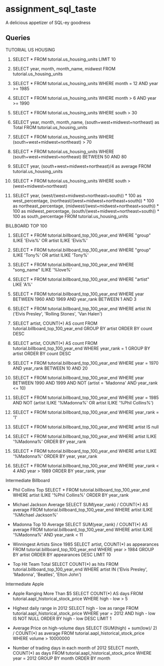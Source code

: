 # assignment_sql_taste
A delicious appetizer of SQL-ey goodness


## Queries

TUTORIAL US HOUSING

1. SELECT *
  FROM tutorial.us_housing_units
  LIMIT 10

2. SELECT year, month, month_name, midwest
  FROM tutorial.us_housing_units

3. SELECT *
FROM tutorial.us_housing_units
WHERE month = 12
AND year >= 1985

4. SELECT *
FROM tutorial.us_housing_units
WHERE month > 6
AND year >= 1990

5. SELECT *
FROM tutorial.us_housing_units
WHERE south > 30

6. SELECT year, month, month_name, (south+west+midwest+northeast) as Total
FROM tutorial.us_housing_units

7. SELECT *
FROM tutorial.us_housing_units
WHERE (south+west+midwest+northeast) > 70

8. SELECT *
FROM tutorial.us_housing_units
WHERE (south+west+midwest+northeast) BETWEEN 50 AND 80

9. SELECT year, (south+west+midwest+northeast)/4 as average
FROM tutorial.us_housing_units

10. SELECT *
FROM tutorial.us_housing_units
WHERE south > (west+midwest+northeast)

11. SELECT year, (west/(west+midwest+northeast+south)) * 100 as west_percentage,
(northeast/(west+midwest+northeast+south)) * 100 as northeast_percentage,
(midwest/(west+midwest+northeast+south)) * 100 as midwest_percentage,
(south/(west+midwest+northeast+south)) * 100 as south_percentage
FROM tutorial.us_housing_units


BILLBOARD TOP 100

1. SELECT *
FROM tutorial.billboard_top_100_year_end
WHERE "group" ILIKE 'Elvis%' OR artist ILIKE 'Elvis%'

2. SELECT *
FROM tutorial.billboard_top_100_year_end
WHERE "group" ILIKE 'Tony%' OR artist ILIKE 'Tony%'

3. SELECT *
FROM tutorial.billboard_top_100_year_end
WHERE "song_name" ILIKE '%love%'

4. SELECT *
FROM tutorial.billboard_top_100_year_end
WHERE "artist" LIKE 'A%'

5. SELECT *
FROM tutorial.billboard_top_100_year_end
WHERE year BETWEEN 1960 AND 1969
AND year_rank BETWEEN 1 AND 3

6. SELECT *
FROM tutorial.billboard_top_100_year_end
WHERE artist IN ('Elvis Presley', 'Rolling Stones', 'Van Halen')

7. SELECT artist, COUNT(*) AS count
  FROM tutorial.billboard_top_100_year_end
  GROUP BY artist
  ORDER BY count DESC

8. SELECT artist, COUNT(*) AS count
  FROM tutorial.billboard_top_100_year_end
  WHERE year_rank = 1
  GROUP BY artist
  ORDER BY count DESC

9. SELECT *
  FROM tutorial.billboard_top_100_year_end
  WHERE year = 1970
  AND year_rank BETWEEN 10 AND 20

10. SELECT * 
  FROM tutorial.billboard_top_100_year_end
  WHERE year BETWEEN 1990 AND 1999
  AND NOT (artist = 'Madonna' AND year_rank <= 10)

11. SELECT * 
  FROM tutorial.billboard_top_100_year_end
  WHERE year = 1985
  AND NOT (artist ILIKE '%Madonna%' OR artist ILIKE '%Phil Collins%')

12. SELECT * 
  FROM tutorial.billboard_top_100_year_end
  WHERE year_rank = '1'

13. SELECT * 
  FROM tutorial.billboard_top_100_year_end
  WHERE artist IS null

14. SELECT * 
  FROM tutorial.billboard_top_100_year_end
  WHERE artist ILIKE '%Madonna%'
  ORDER BY year_rank

15. SELECT * 
  FROM tutorial.billboard_top_100_year_end
  WHERE artist ILIKE '%Madonna%'
  ORDER BY year, year_rank

16. SELECT * 
  FROM tutorial.billboard_top_100_year_end
  WHERE year_rank < 4
  AND year > 1989
  ORDER BY year_rank, year


Intermediate Billboard

* Phil Collins Top
SELECT * 
  FROM tutorial.billboard_top_100_year_end
  WHERE artist ILIKE '%Phil Collins%'
  ORDER BY year_rank

* Michael Jackson Average
SELECT SUM(year_rank) / COUNT(*) AS average
  FROM tutorial.billboard_top_100_year_end
  WHERE artist ILIKE '%Michael Jackson%'

* Madonna Top 10 Average
SELECT SUM(year_rank) / COUNT(*) AS average
  FROM tutorial.billboard_top_100_year_end
  WHERE artist ILIKE '%Madonna%'
  AND year_rank < 11

* Winningest Artists Since 1985
SELECT artist, COUNT(*) as appearances
  FROM tutorial.billboard_top_100_year_end
  WHERE year > 1984
  GROUP BY artist
  ORDER BY appearances DESC
  LIMIT 10

* Top Hit Team Total
SELECT COUNT(*) as hits
  FROM tutorial.billboard_top_100_year_end
  WHERE artist IN ('Elvis Presley', 'Madonna', 'Beatles', 'Elton John')

Intermediate Apple

* Apple Ranging More Than $5
SELECT COUNT(*) AS days
  FROM tutorial.aapl_historical_stock_price
  WHERE high - low > 5

* Highest daily range in 2012
SELECT high - low as range
  FROM tutorial.aapl_historical_stock_price
  WHERE year = 2012
  AND high - low IS NOT NULL
  ORDER BY high - low DESC
  LIMIT 1

* Average Price on high-volume days
SELECT (SUM(high) + sum(low)/ 2) / COUNT(*) as average
  FROM tutorial.aapl_historical_stock_price
  WHERE volume > 10000000

* Number of trading days in each month of 2012
SELECT month, COUNT(*) as days
  FROM tutorial.aapl_historical_stock_price
  WHERE year = 2012
  GROUP BY month
  ORDER BY month
